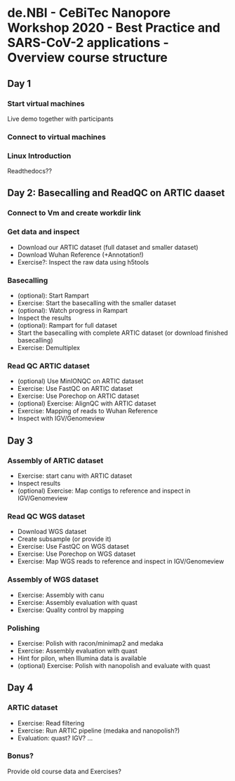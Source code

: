 # de.NBI - CeBiTec Nanopore Workshop 2020 - Best Practice and SARS-CoV-2 applications - Overview course structure

## Day 1
### Start virtual machines
Live demo together with participants
### Connect to virtual machines
### Linux Introduction
Readthedocs??

## Day 2: Basecalling and ReadQC on ARTIC daaset
### Connect to Vm and create workdir link
### Get data and inspect
- Download our ARTIC dataset (full dataset and smaller dataset)
- Download Wuhan Reference (+Annotation!)
- Exercise?: Inspect the raw data using h5tools

### Basecalling
- (optional): Start Rampart
- Exercise: Start the basecalling with the smaller dataset
- (optional): Watch progress in Rampart
- Inspect the results
- (optional): Rampart for full dataset
- Start the basecalling with complete ARTIC dataset (or download finished basecalling)
- Exercise: Demultiplex 

### Read QC ARTIC dataset
- (optional) Use MinIONQC on ARTIC dataset
- Exercise: Use FastQC on ARTIC dataset
- Exercise: Use Porechop on ARTIC dataset
- (optional) Exercise: AlignQC with ARTIC dataset 
- Exercise: Mapping of reads to Wuhan Reference
- Inspect with IGV/Genomeview

## Day 3
### Assembly of ARTIC dataset
- Exercise: start canu with ARTIC dataset
- Inspect results
- (optional) Exercise: Map contigs to reference and inspect in IGV/Genomeview

### Read QC WGS dataset
- Download WGS dataset
- Create subsample (or provide it)
- Exercise: Use FastQC on WGS dataset
- Exercise: Use Porechop on WGS dataset
- Exercise: Map WGS reads to reference and inspect in IGV/Genomeview

### Assembly of WGS dataset
- Exercise: Assembly with canu
- Exercise: Assembly evaluation with quast
- Exercise: Quality control by mapping

### Polishing
- Exercise: Polish with racon/minimap2 and medaka
- Exercise: Assembly evaluation with quast
- Hint for pilon, when Illumina data is available
- (optional) Exercise: Polish with nanopolish and evaluate with quast

## Day 4
### ARTIC dataset
- Exercise: Read filtering
- Exercise: Run ARTIC pipeline (medaka and nanopolish?)
- Evaluation: quast? IGV? ...

### Bonus?
Provide old course data and Exercises?
